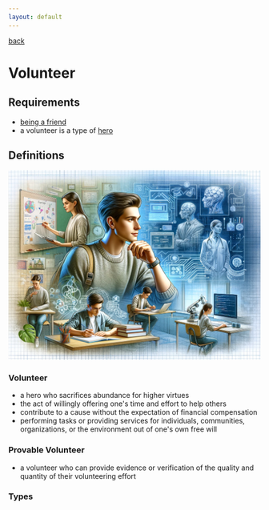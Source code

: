```yaml
---
layout: default
---
```

[back](./)

# Volunteer

## Requirements

- [being a friend](friendship.md)
- a volunteer is a type of [hero](hero.md)

## Definitions

![Provable Volunteer](/images/provable_volunteer.png)

### Volunteer

- a hero who sacrifices abundance for higher virtues
- the act of willingly offering one's time and effort to help others
- contribute to a cause without the expectation of financial compensation
- performing tasks or providing services for individuals, communities, organizations, or the environment out of one's own free will

### Provable Volunteer

- a volunteer who can provide evidence or verification of the quality and quantity of their volunteering effort

### Types

